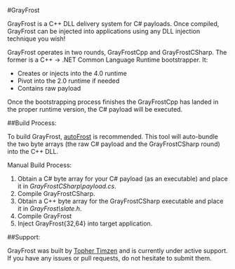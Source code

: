 #GrayFrost

GrayFrost is a C++ DLL delivery system for C# payloads. Once compiled, GrayFrost can be injected into applications using any DLL injection technique you wish!

GrayFrost operates in two rounds, GrayFrostCpp and GrayFrostCSharp. The former is a C++ -> .NET Common Language Runtime bootstrapper. It:
	
- Creates or injects into the 4.0 runtime
- Pivot into the 2.0 runtime if needed
- Contains raw payload

Once the bootstrapping process finishes the GrayFrostCpp has landed in the proper runtime version, the C# payload will be executed.

##Build Process:

To build GrayFrost, [autoFrost](https://bitbucket.org/tophertimzen/autofrost) is recommended. This tool will auto-bundle the two byte arrays (the raw C# payload and the GrayFrostCSharp round) into the C++ DLL. 

Manual Build Process: 

1. Obtain a C# byte array for your C# payload (as an executable) and place it in *GrayFrostCSharp\payload.cs*. 
2. Compile GrayFrostCSharp.
3. Obtain a C++ byte array for the GrayFrostCSharp executable and place it in *GrayFrost\slate.h*. 
4. Compile GrayFrost
5. Inject GrayFrost{32,64} into target application. 

##Support:

GrayFrost was built by [Topher Timzen](https://tophertimzen.com) and is currently under active support. If you have any  issues or pull requests, do not hesitate to submit them.